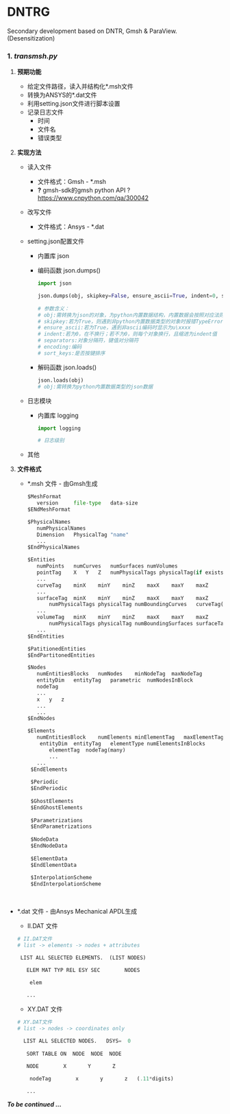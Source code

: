 # DNTRG
Secondary development based on DNTR, Gmsh &amp; ParaView. (Desensitization)

### 1. *transmsh.py*

1. **预期功能**

   - 给定文件路径，读入并结构化*.msh文件
   - 转换为ANSYS的*.dat文件
   - 利用setting.json文件进行脚本设置
   - 记录日志文件
     - 时间
     - 文件名
     - 错误类型

2. **实现方法**

   - 读入文件

     - 文件格式：Gmsh - *.msh
     - **?** gmsh-sdk的gmsh python API ? https://www.cnpython.com/qa/300042

   - 改写文件

     - 文件格式：Ansys - *.dat

   - setting.json配置文件

     - 内置库 json

     - 编码函数 json.dumps()

       ``````python
       import json
       
       json.dumps(obj, skipkey=False, ensure_ascii=True, indent=0, separators=(item_separator=',', dict_separator=':'), encoding='utf-8', sort_keys=False)
        
       # 参数含义：
       # obj:需转换为json的对象，为python内置数据结构，内置数据会按照对应法则转换为js数据结构，如(list, tuple)->array
       # skipkey:若为True，则遇到非python内置数据类型的对象时报错TypeError；若为Fasle，则跳过之
       # ensure_ascii:若为True，遇到非ascii编码时显示为u\xxxx
       # indent:若为0，在不换行；若不为0，则每个对象换行，且缩进为indent值
       # separators:对象分隔符，键值对分隔符
       # encoding:编码
       # sort_keys:是否按键排序
       ``````

     - 解码函数 json.loads()

       ```python
       json.loads(obj)
       # obj:需转换为python内置数据类型的json数据
       ```

   - 日志模块

     - 内置库 logging

       ```python
       import logging
       
       # 日志级别
       ```

    - 其他

3. **文件格式**

   - *.msh 文件 - 由Gmsh生成

     ```python
     $MeshFormat
     	version		file-type	data-size
     $ENdMeshFormat
     
     $PhysicalNames
     	numPhysicalNames
     	Dimension	PhysicalTag	"name"
     	...
     $EndPhysicalNames
     
     $Entities
     	numPoints	numCurves	numSurfaces	numVolumes
     	pointTag	X	Y	Z	numPhysicalTags	physicalTag(if exists)
     	...
     	curveTag	minX	minY	minZ	maxX	maxY	maxZ					numPhysicalTags	physicalTag	numBoundingPoints	pointTag(+-)
     	...
     	surfaceTag	minX	minY	minZ	maxX	maxY	maxZ
     		numPhysicalTags	physicalTag	numBoundingCurves	curveTag(+-)
     	...
     	volumeTag	minX	minY	minZ	maxX	maxY	maxZ
     		numPhysicalTags	physicalTag	numBoundingSurfaces	surfaceTag(+-)
     	...
     $EndEntities
     
     $PatitionedEntities
     $EndPartitonedEntities
     
     $Nodes
     	numEntitiesBlocks	numNodes	minNodeTag	maxNodeTag
     	entityDim	entityTag	parametric	numNodesInBlock
     	nodeTag
     	...
     	x	y	z
     	...
     	...
     $EndNodes
     
     $Elements
     	numEntitiesBlock	numElements	minElementTag	maxElementTag
         entityDim	entityTag	elementType	numElementsInBlocks
      		elementTag	nodeTag(many)
     		...
      	...
      $EndElements
      
      $Periodic
      $EndPeriodic
      
      $GhostElements
      $EndGhostElements
      
      $Parametrizations
      $EndParametrizations
      
      $NodeData
      $EndNodeData
      
      $ElementData
      $EndElementData
      
      $InterpolationScheme
      $EndInterpolationScheme
     ```


​     

   - *.dat 文件 - 由Ansys Mechanical APDL生成

     - II.DAT 文件


     ```python
     # II.DAT文件
     # list -> elements -> nodes + attributes
     
      LIST ALL SELECTED ELEMENTS.  (LIST NODES)
     
     	ELEM MAT TYP REL ESY SEC        NODES
     
         elem 
         
     	...
     ```

     - XY.DAT 文件

     ```python
     # XY.DAT文件
     # list -> nodes -> coordinates only
     
       LIST ALL SELECTED NODES.   DSYS=  0
     	
     	SORT TABLE ON  NODE  NODE  NODE
     
     	NODE		X		Y		Z
     
         nodeTag		x		y		z	(.11*digits)
         
     	...
     ```

     

***To be continued ...***

